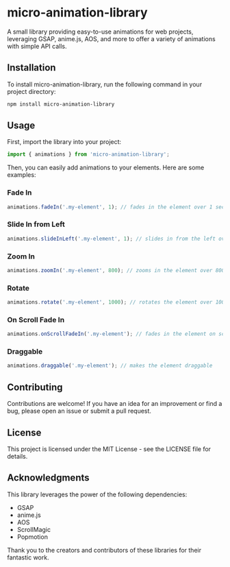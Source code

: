 # micro-animation-library

A small library providing easy-to-use animations for web projects, leveraging GSAP, anime.js, AOS, and more to offer a variety of animations with simple API calls.

## Installation

To install micro-animation-library, run the following command in your project directory:

```bash
npm install micro-animation-library
```

## Usage

First, import the library into your project:

```javascript
import { animations } from 'micro-animation-library';
```

Then, you can easily add animations to your elements. Here are some examples:

### Fade In

```javascript
animations.fadeIn('.my-element', 1); // fades in the element over 1 second
```

### Slide In from Left

```javascript
animations.slideInLeft('.my-element', 1); // slides in from the left over 1 second
```

### Zoom In

```javascript
animations.zoomIn('.my-element', 800); // zooms in the element over 800 milliseconds
```

### Rotate

```javascript
animations.rotate('.my-element', 1000); // rotates the element over 1000 milliseconds
```

### On Scroll Fade In

```javascript
animations.onScrollFadeIn('.my-element'); // fades in the element on scroll
```

### Draggable

```javascript
animations.draggable('.my-element'); // makes the element draggable
```

## Contributing

Contributions are welcome! If you have an idea for an improvement or find a bug, please open an issue or submit a pull request.

## License

This project is licensed under the MIT License - see the LICENSE file for details.

## Acknowledgments

This library leverages the power of the following dependencies:
- GSAP
- anime.js
- AOS
- ScrollMagic
- Popmotion

Thank you to the creators and contributors of these libraries for their fantastic work.
